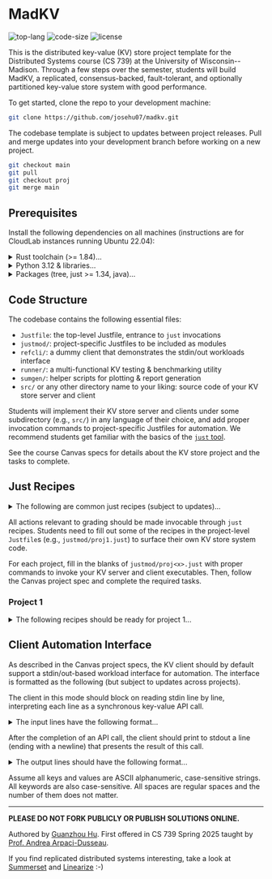 # MadKV

![top-lang](https://img.shields.io/github/languages/top/josehu07/madkv?color=darkorange)
![code-size](https://img.shields.io/github/languages/code-size/josehu07/madkv?color=steelblue)
![license](https://img.shields.io/github/license/josehu07/madkv?color=green)

This is the distributed key-value (KV) store project template for the Distributed Systems course (CS 739) at the University of Wisconsin--Madison. Through a few steps over the semester, students will build MadKV, a replicated, consensus-backed, fault-tolerant, and optionally partitioned key-value store system with good performance.

To get started, clone the repo to your development machine:

```bash
git clone https://github.com/josehu07/madkv.git
```

The codebase template is subject to updates between project releases. Pull and merge updates into your development branch before working on a new project.

```bash
git checkout main
git pull
git checkout proj
git merge main
```

## Prerequisites

Install the following dependencies on all machines (instructions are for CloudLab instances running Ubuntu 22.04):

<details>
<summary>Rust toolchain (>= 1.84)...</summary>
<p></p>

```bash
# rustc & cargo, etc.
curl --proto '=https' --tlsv1.2 -sSf https://sh.rustup.rs | sh
```

</details>

<details>
<summary>Python 3.12 & libraries...</summary>
<p></p>

```bash
# pyenv
curl https://pyenv.run | bash
tee -a $HOME/.bashrc <<EOF
export PYENV_ROOT="\$HOME/.pyenv"
command -v pyenv >/dev/null || export PATH="\$PYENV_ROOT/bin:\$PATH"
eval "\$(pyenv init -)"
EOF
source $HOME/.bashrc

# python 3.12
sudo apt update
sudo apt install libssl-dev zlib1g-dev
pyenv install 3.12
pyenv global 3.12

# pip packages
pip3 install numpy matplotlib termcolor
```

</details>

<details>
<summary>Packages (tree, just >= 1.34, java)...</summary>
<p></p>

```bash
# add just gpg
wget -qO - 'https://proget.makedeb.org/debian-feeds/prebuilt-mpr.pub' | gpg --dearmor | sudo tee /usr/share/keyrings/prebuilt-mpr-archive-keyring.gpg 1> /dev/null
echo "deb [arch=all,$(dpkg --print-architecture) signed-by=/usr/share/keyrings/prebuilt-mpr-archive-keyring.gpg] https://proget.makedeb.org prebuilt-mpr $(lsb_release -cs)" | sudo tee /etc/apt/sources.list.d/prebuilt-mpr.list

# apt install
sudo apt update
sudo apt install tree just default-jre liblog4j2-java
```

</details>

## Code Structure

The codebase contains the following essential files:

* `Justfile`: the top-level Justfile, entrance to `just` invocations
* `justmod/`: project-specific Justfiles to be included as modules
* `refcli/`: a dummy client that demonstrates the stdin/out workloads interface
* `runner/`: a multi-functional KV testing & benchmarking utility
* `sumgen/`: helper scripts for plotting & report generation
* `src/` or any other directory name to your liking: source code of your KV store server and client

Students will implement their KV store server and clients under some subdirectory (e.g., `src/`) in any language of their choice, and add proper invocation commands to project-specific Justfiles for automation. We recommend students get familiar with the basics of the [`just` tool](https://github.com/casey/just).

See the course Canvas specs for details about the KV store project and the tasks to complete.

## Just Recipes

<details>
<summary>The following are common just recipes (subject to updates)...</summary>
<p></p>

List `just` recipes (of a module):

```bash
just [module]
```

List all files in the codebase as a tree:

```bash
just tree
```

Build the provided utilities:

```bash
just utils::build
```

Clean the build of provided utilities:

```bash
just utils::clean
```

Fetch the YCSB benchmark to `ycsb/`:

```bash
just utils::ycsb
```

</details>

All actions relevant to grading should be made invocable through `just` recipes. Students need to fill out some of the recipes in the project-level `Justfile`s (e.g., `justmod/proj1.just`) to surface their own KV store system code.

For each project, fill in the blanks of `justmod/proj<x>.just` with proper commands to invoke your KV server and client executables. Then, follow the Canvas project spec and complete the required tasks.

### Project 1

<details>
<summary>The following recipes should be ready for project 1...</summary>
<p></p>

Install extra dependencies of your KV system code:

```bash
just p1::deps
```

Build or clean your KV store executables:

```bash
just p1::build
```

Launch the KV store server process, listening on address:

```bash
just p1::server <listen_addr>
```

Run a KV store client process in stdin/out workload automation mode, connecting to server at address:

```bash
just p1::client <server_addr>
```

Run a student-provided testcase demonstration client:

```bash
just p1::test<n> <server_addr>
```

Kill all processes relevant to your KV store system:

```bash
just p1::kill
```

Once these recipes are correctly supplied, the following higher-level recipes will be runnable.

Launch the long-running KV store server:

```bash
just p1::service <listen_addr>
```

Run a student-provided testcase and record outputs to `/tmp/madkv-p1/tests/`:

```bash
just p1::testcase <num> <server_addr>
```

Run fuzz testing with given configuration and record outputs to `/tmp/madkv-p1/fuzz/`:

```bash
just p1::fuzz <num_clients> <conflict ("yes" or "no")> <server_addr>
```

Run YCSB benchmarking with given configuration and record outputs to `/tmp/madkv-p1/bench/`:

```bash
just p1::bench <num_clients> <workload ("a" to "f")> <server_addr>
```

Generate a report template at `report/proj1.md` from saved results under `/tmp/madkv-p1/`:

```bash
just p1::report
```

Then, download the `report/` directory (which includes generated plots) and make your edits.

</details>

## Client Automation Interface

As described in the Canvas project specs, the KV client should by default support a stdin/out-based workload interface for automation. The interface is formatted as the following (but subject to updates across projects).

The client in this mode should block on reading stdin line by line, interpreting each line as a synchronous key-value API call.

<details>
<summary>The input lines have the following format...</summary>
<p></p>

```text
PUT <key> <value>
SWAP <key> <value>
GET <key>
DELETE <key>
SCAN <key123> <key456>
STOP  # stop reading stdin, exit
```

</details>

After the completion of an API call, the client should print to stdout a line (ending with a newline) that presents the result of this call.

<details>
<summary>The output lines should have the following format...</summary>
<p></p>

```text
PUT <key> found
PUT <key> not_found
SWAP <key> <old_value>
SWAP <key> null  # if not found
GET <key> <value>
GET <key> null   # if not found
DELETE <key> found
DELETE <key> not_found
SCAN <key123> <key456> BEGIN
  <key127> <valuea>
  <key299> <valueb>
  <key456> <valuec>
SCAN END
STOP  # confirm STOP before exit
```

</details>

Assume all keys and values are ASCII alphanumeric, case-sensitive strings. All keywords are also case-sensitive. All spaces are regular spaces and the number of them does not matter.

---

**PLEASE DO NOT FORK PUBLICLY OR PUBLISH SOLUTIONS ONLINE.**

Authored by [Guanzhou Hu](https://josehu.com). First offered in CS 739 Spring 2025 taught by [Prof. Andrea Arpaci-Dusseau](https://pages.cs.wisc.edu/~dusseau/).

If you find replicated distributed systems interesting, take a look at [Summerset](https://github.com/josehu07/summerset) and [Linearize](https://github.com/josehu07/linearize) :-)
